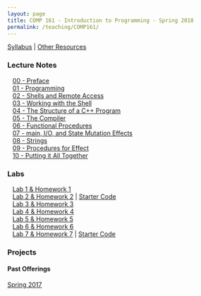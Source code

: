 ```yaml
---
layout: page
title: COMP 161 - Introduction to Programming - Spring 2018
permalink: /teaching/COMP161/
---
```


[Syllabus](/teaching/COMP161/comp161-syllabus.pdf) |
[Other Resources](/teaching/COMP161/comp161-sources.pdf)  

### Lecture Notes

&nbsp;&nbsp;&nbsp;[00 - Preface](/teaching/COMP161/notes/comp161-lectureNotes-00.pdf)  
&nbsp;&nbsp;&nbsp;[01 - Programming](/teaching/COMP161/notes/comp161-lectureNotes-01.pdf)  
&nbsp;&nbsp;&nbsp;[02 - Shells and Remote Access](/teaching/COMP161/notes/comp161-lectureNotes-02.pdf)  
&nbsp;&nbsp;&nbsp;[03 - Working with the Shell](/teaching/COMP161/notes/comp161-lectureNotes-03.pdf)  
&nbsp;&nbsp;&nbsp;[04 - The Structure of a C++ Program](/teaching/COMP161/notes/comp161-lectureNotes-04.pdf)  
&nbsp;&nbsp;&nbsp;[05 - The Compiler](/teaching/COMP161/notes/comp161-lectureNotes-05.pdf)  
&nbsp;&nbsp;&nbsp;[06 - Functional Procedures](/teaching/COMP161/notes/comp161-lectureNotes-06.pdf)  
&nbsp;&nbsp;&nbsp;[07 - main, I/O, and State Mutation Effects ](/teaching/COMP161/notes/comp161-lectureNotes-07.pdf)  
&nbsp;&nbsp;&nbsp;[08 - Strings](/teaching/COMP161/notes/comp161-lectureNotes-08.pdf)  
&nbsp;&nbsp;&nbsp;[09 - Procedures for Effect](/teaching/COMP161/notes/comp161-lectureNotes-09.pdf)  
&nbsp;&nbsp;&nbsp;[10 - Putting it All Together](/teaching/COMP161/notes/comp161-lectureNotes-10.pdf)    

### Labs

&nbsp;&nbsp;&nbsp;[Lab 1 & Homework 1](/teaching/COMP161/labs/comp161-lab1.pdf)    
&nbsp;&nbsp;&nbsp;[Lab 2 & Homework 2](/teaching/COMP161/labs/comp161-lab2.pdf)  |  [Starter Code](/teaching/COMP161/labs/lab2.zip)  
&nbsp;&nbsp;&nbsp;[Lab 3 & Homework 3](/teaching/COMP161/labs/comp161-lab3.pdf)  
&nbsp;&nbsp;&nbsp;[Lab 4 & Homework 4](/teaching/COMP161/labs/comp161-lab4.pdf)  
&nbsp;&nbsp;&nbsp;[Lab 5 & Homework 5](/teaching/COMP161/labs/comp161-lab5.pdf)  
&nbsp;&nbsp;&nbsp;[Lab 6 & Homework 6](/teaching/COMP161/labs/comp161-lab6.pdf)  
&nbsp;&nbsp;&nbsp;[Lab 7 & Homework 7](/teaching/COMP161/labs/comp161-lab7.pdf)  |  [Starter Code](/teaching/COMP161/labs/lab7-starter.zip)  

### Projects


#### Past Offerings

[Spring 2017](/teaching/COMP161/sp17/)
